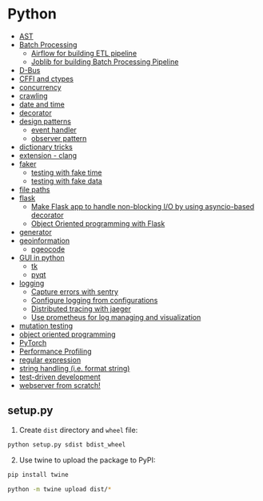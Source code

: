 # Python

* [AST](./abstrct_syntax_tree/)
* [Batch Processing](./batch-processing/)
    * [Airflow for building ETL pipeline](./batch-processing/airflow/)
    * [Joblib for building Batch Processing Pipeline](./batch-processing/simple-joblib-pipeline.py)
* [D-Bus](./dbus/)
* [CFFI and ctypes](./cffi_and_ctypes/)
* [concurrency](./concurrency/)
* [crawling](./crawling/)
* [date and time](./date_and_time/)
* [decorator](./decorator/)
* [design patterns](./design_pattern/)
    * [event handler](./design_pattern/event-handler/)
    * [observer pattern](./design_pattern/observer/)
* [dictionary tricks](./dictionary_tricks/)
* [extension - clang](./extension_clang/)
* [faker](./faker/)
    * [testing with fake time](./faker/faking_time.py)
    * [testing with fake data](./faker/test_mailer.py)
* [file paths](./path/)
* [flask](./flask/)
    * [Make Flask app to handle non-blocking I/O by using asyncio-based decorator](./flask/flask_asyncio_decorator.py)
    * [Object Oriented programming with Flask](./flask/flask_oop_wrapping.py)
* [generator](./generator/)
* [geoinformation](./geoinformation/)
    * [pgeocode](./geoinformation/pgeocode_examples/)
* [GUI in python](./gui/)
    * [tk](./gui/pytk/)
    * [pyqt](./gui/pyqt/)
* [logging](./logging/)
    * [Capture errors with sentry](./logging/sentry_error_capturing/)
    * [Configure logging from configurations](./logging/logging-configuration/)
    * [Distributed tracing with jaeger](./logging/distributed-tracing-with-jaeger/)
    * [Use prometheus for log managing and visualization](./logging/using-prometheus/)
* [mutation testing](./mut-test/)
* [object oriented programming](./oop/)
* [PyTorch](./pytorch/)
* [Performance Profiling](./profile-performance/)
* [regular expression](./regex/)
* [string handling (i.e. format string)](./string/)
* [test-driven development](./tdd/)
* [webserver from scratch!](./web_server_from_scratch/)

## setup.py

1. Create `dist` directory and `wheel` file:
```bash
python setup.py sdist bdist_wheel
```

2. Use twine to upload the package to PyPI:
```bash
pip install twine

python -m twine upload dist/*
```
